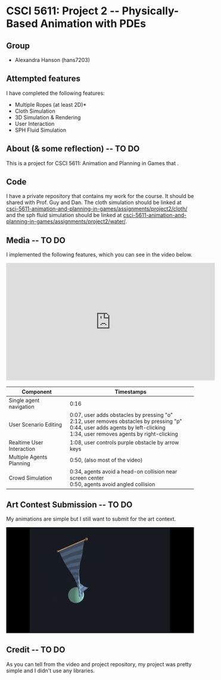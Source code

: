 # CSCI 5611: Project 2 -- Physically-Based Animation with PDEs

## Group

* Alexandra Hanson (hans7203)

## Attempted features

I have completed the following features:

* Multiple Ropes (at least 2D)*
* Cloth Simulation
* 3D Simulation & Rendering
* User Interaction
* SPH Fluid Simulation

## About (& some reflection) -- TO DO

This is a project for CSCI 5611: Animation and Planning in Games that .

## Code

I have a private repository that contains my work for the course. It should be shared with Prof. Guy and Dan. The cloth simulation should be linked at [csci-5611-animation-and-planning-in-games/assignments/project2/cloth/](https://github.com/alexandra-hanson/csci-5611-animation-and-planning-in-games/tree/main/assignments/project2/cloth) and the sph fluid simulation should be linked at [csci-5611-animation-and-planning-in-games/assignments/project2/water/](https://github.com/alexandra-hanson/csci-5611-animation-and-planning-in-games/tree/main/assignments/project2/water).

## Media -- TO DO

I implemented the following features, which you can see in the video below.

<iframe width="560" height="315" src="https://www.youtube.com/embed/wYgd9Fd5ZJM" title="YouTube video player" frameborder="0" allow="accelerometer; autoplay; clipboard-write; encrypted-media; gyroscope; picture-in-picture" allowfullscreen></iframe>

| **Component**      | **Timestamps** |
| ----------- | ----------- |
| Single agent navigation   | 0:16 |
| User Scenario Editing     | 0:07, user adds obstacles by pressing "o" <br> 2:12, user removes obstacles by pressing "p" <br> 0:44, user adds agents by left-clicking <br> 1:34, user removes agents by right-clicking |
| Realtime User Interaction | 1:08, user controls purple obstacle by arrow keys |
| Multiple Agents Planning | 0:50, (also most of the video) |
| Crowd Simulation | 0:34, agents avoid a head-on collision near screen center <br> 0:50, agents avoid angled collision |

## Art Contest Submission -- TO DO

My animations are simple but I still want to submit for the art context.

![](art-contest.png)

## Credit -- TO DO

As you can tell from the video and project repository, my project was pretty simple and I didn't use any libraries.
